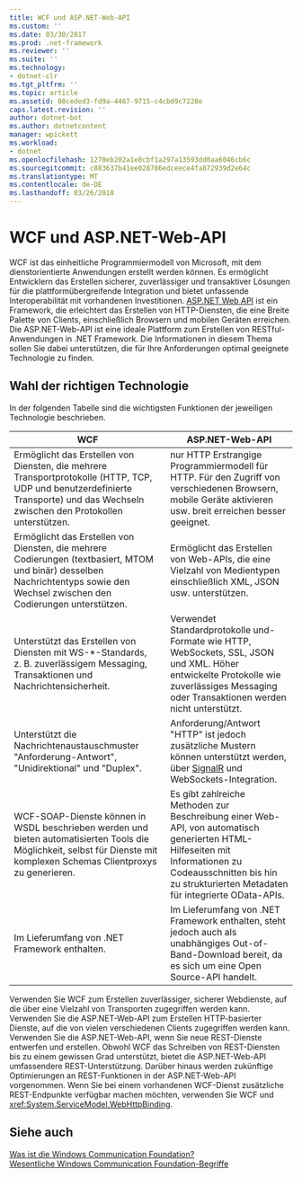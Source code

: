 ```yaml
---
title: WCF und ASP.NET-Web-API
ms.custom: ''
ms.date: 03/30/2017
ms.prod: .net-framework
ms.reviewer: ''
ms.suite: ''
ms.technology:
- dotnet-clr
ms.tgt_pltfrm: ''
ms.topic: article
ms.assetid: 08ceded3-fd9a-4467-9715-c4cbd9c7228e
caps.latest.revision: ''
author: dotnet-bot
ms.author: dotnetcontent
manager: wpickett
ms.workload:
- dotnet
ms.openlocfilehash: 1270eb202a1e8cbf1a297a13593dd0aa6046cb6c
ms.sourcegitcommit: c883637b41ee028786edceece4fa872939d2e64c
ms.translationtype: MT
ms.contentlocale: de-DE
ms.lasthandoff: 03/26/2018
---
```

# <a name="wcf-and-aspnet-web-api"></a>WCF und ASP.NET-Web-API
WCF ist das einheitliche Programmiermodell von Microsoft, mit dem dienstorientierte Anwendungen erstellt werden können. Es ermöglicht Entwicklern das Erstellen sicherer, zuverlässiger und transaktiver Lösungen für die plattformübergreifende Integration und bietet unfassende Interoperabilität mit vorhandenen Investitionen. [ASP.NET Web API](http://www.asp.net/web-api) ist ein Framework, die erleichtert das Erstellen von HTTP-Diensten, die eine Breite Palette von Clients, einschließlich Browsern und mobilen Geräten erreichen. Die ASP.NET-Web-API ist eine ideale Plattform zum Erstellen von RESTful-Anwendungen in .NET Framework. Die Informationen in diesem Thema sollen Sie dabei unterstützen, die für Ihre Anforderungen optimal geeignete Technologie zu finden.  
  
## <a name="choosing-which-technology-to-use"></a>Wahl der richtigen Technologie  
 In der folgenden Tabelle sind die wichtigsten Funktionen der jeweiligen Technologie beschrieben.  
  
|WCF|ASP.NET-Web-API|  
|---------|---------------------|  
|Ermöglicht das Erstellen von Diensten, die mehrere Transportprotokolle (HTTP, TCP, UDP und benutzerdefinierte Transporte) und das Wechseln zwischen den Protokollen unterstützen.|nur HTTP Erstrangige Programmiermodell für HTTP. Für den Zugriff von verschiedenen Browsern, mobile Geräte aktivieren usw. breit erreichen besser geeignet.|  
|Ermöglicht das Erstellen von Diensten, die mehrere Codierungen (textbasiert, MTOM und binär) desselben Nachrichtentyps sowie den Wechsel zwischen den Codierungen unterstützen.|Ermöglicht das Erstellen von Web-APIs, die eine Vielzahl von Medientypen einschließlich XML, JSON usw. unterstützen.|  
|Unterstützt das Erstellen von Diensten mit WS-*-Standards, z. B. zuverlässigem Messaging, Transaktionen und Nachrichtensicherheit.|Verwendet Standardprotokolle und-Formate wie HTTP, WebSockets, SSL, JSON und XML. Höher entwickelte Protokolle wie zuverlässiges Messaging oder Transaktionen werden nicht unterstützt.|  
|Unterstützt die Nachrichtenaustauschmuster "Anforderung-Antwort", "Unidirektional" und "Duplex".|Anforderung/Antwort "HTTP" ist jedoch zusätzliche Mustern können unterstützt werden, über [SignalR](https://github.com/SignalR/SignalR) und WebSockets-Integration.|  
|WCF-SOAP-Dienste können in WSDL beschrieben werden und bieten automatisierten Tools die Möglichkeit, selbst für Dienste mit komplexen Schemas Clientproxys zu generieren.|Es gibt zahlreiche Methoden zur Beschreibung einer Web-API, von automatisch generierten HTML-Hilfeseiten mit Informationen zu Codeausschnitten bis hin zu strukturierten Metadaten für integrierte OData-APIs.|  
|Im Lieferumfang von .NET Framework enthalten.|Im Lieferumfang von .NET Framework enthalten, steht jedoch auch als unabhängiges Out-of-Band-Download bereit, da es sich um eine Open Source-API handelt.|  
  
 Verwenden Sie WCF zum Erstellen zuverlässiger, sicherer Webdienste, auf die über eine Vielzahl von Transporten zugegriffen werden kann. Verwenden Sie die ASP.NET-Web-API zum Erstellen HTTP-basierter Dienste, auf die von vielen verschiedenen Clients zugegriffen werden kann. Verwenden Sie die ASP.NET-Web-API, wenn Sie neue REST-Dienste entwerfen und erstellen. Obwohl WCF das Schreiben von REST-Diensten bis zu einem gewissen Grad unterstützt, bietet die ASP.NET-Web-API umfassendere REST-Unterstützung. Darüber hinaus werden zukünftige Optimierungen an REST-Funktionen in der ASP.NET-Web-API vorgenommen. Wenn Sie bei einem vorhandenen WCF-Dienst zusätzliche REST-Endpunkte verfügbar machen möchten, verwenden Sie WCF und <xref:System.ServiceModel.WebHttpBinding>.  
  
## <a name="see-also"></a>Siehe auch  
 [Was ist die Windows Communication Foundation?](../../../docs/framework/wcf/whats-wcf.md)  
 [Wesentliche Windows Communication Foundation-Begriffe](../../../docs/framework/wcf/fundamental-concepts.md)  
